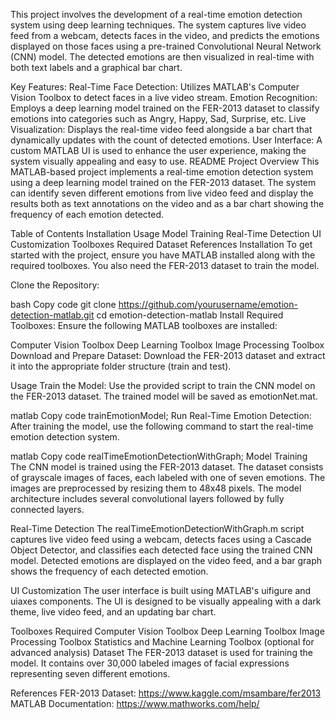 This project involves the development of a real-time emotion detection system using deep learning techniques. The system captures live video feed from a webcam, detects faces in the video, and predicts the emotions displayed on those faces using a pre-trained Convolutional Neural Network (CNN) model. The detected emotions are then visualized in real-time with both text labels and a graphical bar chart.

Key Features:
Real-Time Face Detection: Utilizes MATLAB's Computer Vision Toolbox to detect faces in a live video stream.
Emotion Recognition: Employs a deep learning model trained on the FER-2013 dataset to classify emotions into categories such as Angry, Happy, Sad, Surprise, etc.
Live Visualization: Displays the real-time video feed alongside a bar chart that dynamically updates with the count of detected emotions.
User Interface: A custom MATLAB UI is used to enhance the user experience, making the system visually appealing and easy to use.
README
Project Overview
This MATLAB-based project implements a real-time emotion detection system using a deep learning model trained on the FER-2013 dataset. The system can identify seven different emotions from live video feed and display the results both as text annotations on the video and as a bar chart showing the frequency of each emotion detected.

Table of Contents
Installation
Usage
Model Training
Real-Time Detection
UI Customization
Toolboxes Required
Dataset
References
Installation
To get started with the project, ensure you have MATLAB installed along with the required toolboxes. You also need the FER-2013 dataset to train the model.

Clone the Repository:

bash
Copy code
git clone https://github.com/yourusername/emotion-detection-matlab.git
cd emotion-detection-matlab
Install Required Toolboxes: Ensure the following MATLAB toolboxes are installed:

Computer Vision Toolbox
Deep Learning Toolbox
Image Processing Toolbox
Download and Prepare Dataset: Download the FER-2013 dataset and extract it into the appropriate folder structure (train and test).

Usage
Train the Model: Use the provided script to train the CNN model on the FER-2013 dataset. The trained model will be saved as emotionNet.mat.

matlab
Copy code
trainEmotionModel;
Run Real-Time Emotion Detection: After training the model, use the following command to start the real-time emotion detection system.

matlab
Copy code
realTimeEmotionDetectionWithGraph;
Model Training
The CNN model is trained using the FER-2013 dataset. The dataset consists of grayscale images of faces, each labeled with one of seven emotions. The images are preprocessed by resizing them to 48x48 pixels. The model architecture includes several convolutional layers followed by fully connected layers.

Real-Time Detection
The realTimeEmotionDetectionWithGraph.m script captures live video feed using a webcam, detects faces using a Cascade Object Detector, and classifies each detected face using the trained CNN model. Detected emotions are displayed on the video feed, and a bar graph shows the frequency of each detected emotion.

UI Customization
The user interface is built using MATLAB's uifigure and uiaxes components. The UI is designed to be visually appealing with a dark theme, live video feed, and an updating bar chart.

Toolboxes Required
Computer Vision Toolbox
Deep Learning Toolbox
Image Processing Toolbox
Statistics and Machine Learning Toolbox (optional for advanced analysis)
Dataset
The FER-2013 dataset is used for training the model. It contains over 30,000 labeled images of facial expressions representing seven different emotions.

References
FER-2013 Dataset: https://www.kaggle.com/msambare/fer2013
MATLAB Documentation: https://www.mathworks.com/help/
